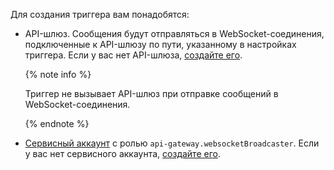Для создания триггера вам понадобятся:

* API-шлюз. Сообщения будут отправляться в WebSocket-соединения, подключенные к API-шлюзу по пути, указанному в настройках триггера. Если у вас нет API-шлюза, [создайте его](../../api-gateway/operations/api-gw-create.md).

    {% note info %}

    Триггер не вызывает API-шлюз при отправке сообщений в WebSocket-соединения.

    {% endnote %}

* [Сервисный аккаунт](../../iam/concepts/users/service-accounts.md) с ролью `api-gateway.websocketBroadcaster`. Если у вас нет сервисного аккаунта, [создайте его](../../iam/operations/sa/create.md).

